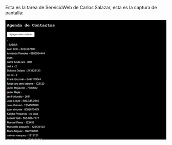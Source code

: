 Esta es la tarea de ServicioWeb de Carlos Salazar, esta es la captura de pantalla:

![Mi captura de pantalla](Captura.PNG)